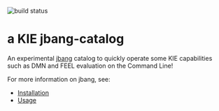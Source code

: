 ![build status](https://github.com/tarilabs/jbang-catalog/actions/workflows/build.yml/badge.svg)

# a KIE jbang-catalog

An experimental [jbang](https://www.jbang.dev/) catalog to quickly operate some KIE capabilities such as DMN and FEEL evaluation on the Command Line!

For more information on jbang, see:

- [Installation](https://www.jbang.dev/documentation/guide/latest/installation.html)
- [Usage](https://www.jbang.dev/documentation/guide/latest/usage.html)
